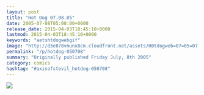 ```yaml
---
layout: post
title: "Hot Dog 07.08.05"
date: 2005-07-08T05:00:00+0000
release_date: 2015-04-03T18:45:10+0000
lastmod: 2015-04-03T18:45:10+0000
keywords: "aetshtdogwebgif"
image: "http://d3e878vmunx8cm.cloudfront.net/assets/H0tdogweb=07=05=07.gif"
permalink: "/p/hotdog-050708"
summary: "Originally published Friday July, 8th 2005"
category: comics
hashtag: "#axisofstevil_hotdog-050708"
---
```


![](http://d3e878vmunx8cm.cloudfront.net/assets/H0tdogweb=07=05=07.gif)
